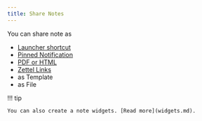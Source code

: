 ```yaml
---
title: Share Notes
---
```


You can share note as 

- [Launcher shortcut](launcher-shortcuts.md)
- [Pinned Notification](notifications.md)
- [PDF or HTML](pdf.md)
- [Zettel Links](zettel-links.md)
- as Template
- as File

!!! tip

    You can also create a note widgets. [Read more](widgets.md).
